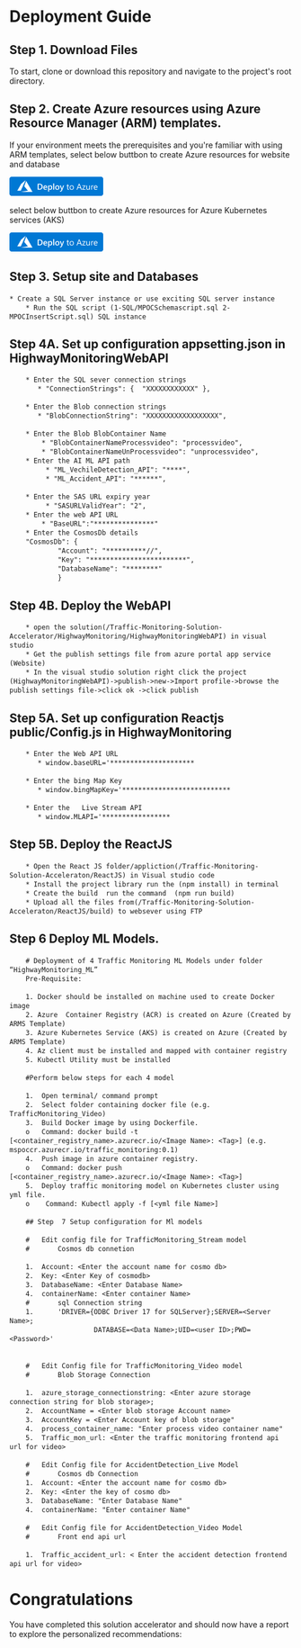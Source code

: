 # Deployment Guide

## Step 1. Download Files
To start, clone or download this repository and navigate to the project's root directory.

## Step 2. Create Azure resources using Azure Resource Manager (ARM) templates.

If your environment meets the prerequisites and you're familiar with using ARM templates, select below buttbon to create  Azure resources for website and database

[![Deploy web site and DB to Azure 0](/Media/deploy-to-azure.png)](https://portal.azure.com/#create/Microsoft.Template/uri/https%3A%2F%2Fraw.githubusercontent.com%2Frituranjang80%2FTraffic-Monitoring-Solution-Accelerator%2Fmain%2FARMTemplate%2FARMTemplate_mspoc_MainResourceGroup.json)


select below buttbon to create  Azure resources for Azure Kubernetes services (AKS)

[![Deploy AKS to Azure 1](/Media/deploy-to-azure.png)](https://portal.azure.com/#create/Microsoft.Template/uri/https%3A%2F%2Fraw.githubusercontent.com%2Frituranjang80%2FTraffic-Monitoring-Solution-Accelerator%2Fmain%2FARMTemplate%2FARMTemplate_mspoc_AKSResourceGroup.json
)
## Step 3. Setup site and  Databases
	
	* Create a SQL Server instance or use exciting SQL server instance 
        * Run the SQL script (1-SQL/MPOCSchemascript.sql 2- MPOCInsertScript.sql) SQL instance   
    

## Step 4A. Set up  configuration appsetting.json in HighwayMonitoringWebAPI
        
        * Enter the SQL sever connection strings        
           * "ConnectionStrings": {  "XXXXXXXXXXXX" },
        
        * Enter the Blob connection strings  
           * "BlobConnectionString": "XXXXXXXXXXXXXXXXXX",
        
        * Enter the Blob BlobContainer Name  
            * "BlobContainerNameProcessvideo": "processvideo",
            * "BlobContainerNameUnProcessvideo": "unprocessvideo",
        * Enter the AI ML API path  
             * "ML_VechileDetection_API": "****",
             * "ML_Accident_API": "******",

        * Enter the SAS URL expiry year  
             * "SASURLValidYear": "2",
		* Enter the web API URL
			* "BaseURL":"***************"
        * Enter the CosmosDb details
        "CosmosDb": {
                "Account": "**********//",
                "Key": "************************",
                "DatabaseName": "********"                
                }
## Step 4B. Deploy the WebAPI

		* open the solution(/Traffic-Monitoring-Solution-Accelerator/HighwayMonitoring/HighwayMonitoringWebAPI) in visual studio
		* Get the publish settings file from azure portal app service (Website)
		* In the visual studio solution right click the project (HighwayMonitoringWebAPI)->publish->new->Import profile->browse the publish settings file->click ok ->click publish

## Step 5A. Set up  configuration Reactjs public/Config.js in HighwayMonitoring      


        * Enter the Web API URL        
           * window.baseURL='*********************
		   
		* Enter the bing Map Key        
           * window.bingMapKey='***************************
		   
		* Enter the   Live Stream API      
           * window.MLAPI='*****************
		   
## Step 5B. Deploy the ReactJS	
		
		* Open the React JS folder/appliction(/Traffic-Monitoring-Solution-Acceleraton/ReactJS) in Visual studio code	
		* Install the project library run the (npm install) in terminal
		* Create the build  run the command  (npm run build)
		* Upload all the files from(/Traffic-Monitoring-Solution-Acceleraton/ReactJS/build) to websever using FTP
			
## Step 6 Deploy ML Models.
		
		# Deployment of 4 Traffic Monitoring ML Models under folder “HighwayMonitoring_ML”
		Pre-Requisite: 
		
		1. Docker should be installed on machine used to create Docker image
		2. Azure  Container Registry (ACR) is created on Azure (Created by ARMS Template)
		3. Azure Kubernetes Service (AKS) is created on Azure (Created by ARMS Template)
		4. Az client must be installed and mapped with container registry
		5. Kubectl Utility must be installed 
		 
		#Perform below steps for each 4 model 
		
		1.	Open terminal/ command prompt 
		2.	Select folder containing docker file (e.g. TrafficMonitoring_Video)
		3.	Build Docker image by using Dockerfile. 
		o	Command: docker build -t [<container_registry_name>.azurecr.io/<Image Name>: <Tag>] (e.g. mspoccr.azurecr.io/traffic_monitoring:0.1)
		4.	Push image in azure container registry. 
		o	Command: docker push [<container_registry_name>.azurecr.io/<Image Name>: <Tag>]
		5.	Deploy traffic monitoring model on Kubernetes cluster using yml file.
		o	 Command: Kubectl apply -f [<yml file Name>]

		## Step  7 Setup configuration for Ml models

		#	Edit config file for TrafficMonitoring_Stream model
		#       Cosmos db connetion
		
		1.	Account: <Enter the account name for cosmo db>
		2.	Key: <Enter Key of cosmodb>
		3.	DatabaseName: <Enter Database Name>
		4.	containerName: <Enter container Name>
		#       sql Connection string
		1.      'DRIVER={ODBC Driver 17 for SQLServer};SERVER=<Server Name>;
		                 DATABASE=<Data Name>;UID=<user ID>;PWD=<Password>'

		
		#	Edit Config file for TrafficMonitoring_Video model
		#       Blob Storage Connection
		
		1.	azure_storage_connectionstring: <Enter azure storage connection string for blob storage>;
		2.	AccountName = <Enter blob storage Account name> 
		3.	AccountKey = <Enter Account key of blob storage"
		4.	process_container_name: "Enter process video container name"
		5.	Traffic_mon_url: <Enter the traffic monitoring frontend api url for video>

		#	Edit Config file for AccidentDetection_Live Model
		#       Cosmos db Connection
		1.	Account: <Enter the account name for cosmo db>
		2.	Key: <Enter the key of cosmo db>
		3.	DatabaseName: "Enter Database Name"
		4.	containerName: "Enter container Name"

		#	Edit Config file for AccidentDetection_Video Model
		#       Front end api url 
		
		1.	Traffic_accident_url: < Enter the accident detection frontend api url for video>




# Congratulations
You have completed this solution accelerator and should now have a report to explore the personalized recommendations:

